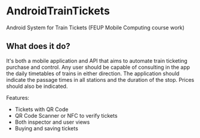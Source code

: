 # AndroidTrainTickets
Android System for Train Tickets (FEUP Mobile Computing course work)

## What does it do?
It's both a mobile application and API that aims to automate train ticketing purchase and control.
Any user should be capable of consulting in the app the daily timetables of trains in either direction. The application should indicate the passage times in all stations and the duration of the stop. Prices should also be indicated.

Features:
* Tickets with QR Code
* QR Code Scanner or NFC to verify tickets
* Both inspector and user views
* Buying and saving tickets
